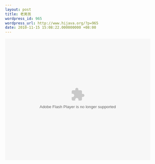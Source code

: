 ```yaml
---
layout: post
title: 老男孩
wordpress_id: 965
wordpress_url: http://www.hijava.org/?p=965
date: 2010-11-15 15:08:22.000000000 +08:00
---
```

<object classid="clsid:d27cdb6e-ae6d-11cf-96b8-444553540000" width="480" height="400" codebase="http://download.macromedia.com/pub/shockwave/cabs/flash/swflash.cab#version=6,0,40,0"><param name="align" value="middle" /><param name="src" value="http://player.youku.com/player.php/sid/XMjE4MDU1MDE2/v.swf" /><param name="quality" value="high" /><embed type="application/x-shockwave-flash" width="480" height="400" src="http://player.youku.com/player.php/sid/XMjE4MDU1MDE2/v.swf" quality="high" align="middle"></embed></object>
